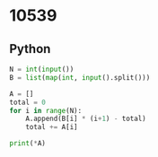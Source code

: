 # 10539

## Python

```python
N = int(input())
B = list(map(int, input().split()))

A = []
total = 0
for i in range(N):
    A.append(B[i] * (i+1) - total)
    total += A[i]

print(*A)

```

